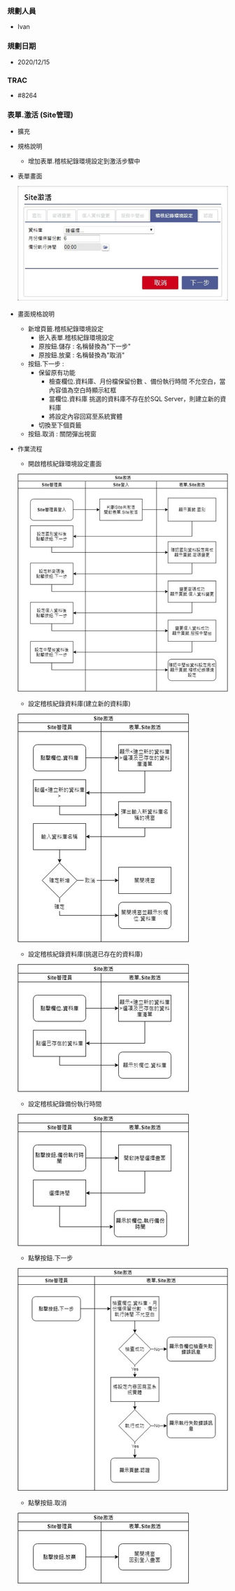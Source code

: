 ### <div id="user">規劃人員</div>
* Ivan

### <div id="updatedate">規劃日期</div>
* 2020/12/15

### <div id="trac">TRAC</div>
* #8264

### <div id="sitemanage_2">表單.激活 <path>(Site管理)</path></div>
* 擴充
* 規格說明
    * 增加表單.稽核紀錄環境設定到激活步驟中

* 表單畫面

    ![SiteAuthorize]
* 畫面規格說明
    * 新增頁籤.稽核紀錄環境設定
        * 嵌入表單.稽核紀錄環境設定
        * 原按鈕.儲存 : 名稱替換為"下一步"
        * 原按鈕.放棄 : 名稱替換為"取消"
    * 按鈕.下一步 : 
        * 保留原有功能
            * 檢查欄位.資料庫、月份檔保留份數 、備份執行時間 不允空白，當內容值為空白時顯示紅框
            * 當欄位.資料庫 挑選的資料庫不存在於SQL Server，則建立新的資料庫
            * 將設定內容回寫至系統實體
        * 切換至下個頁籤
    * 按鈕.取消 : 關閉彈出視窗

* 作業流程
    * 開啟稽核紀錄環境設定畫面

    ![SiteAuthorize_sa1]
    * 設定稽核紀錄資料庫(建立新的資料庫)

    ![SiteAuthorize_sa2]
    * 設定稽核紀錄資料庫(挑選已存在的資料庫)

    ![SiteAuthorize_sa3]
    * 設定稽核紀錄備份執行時間

    ![SiteAuthorize_sa4]
    * 點擊按鈕.下一步

    ![SiteAuthorize_sa5]
    * 點擊按鈕.取消

    ![SiteAuthorize_sa6]

<!--超連結引用ps.畫面上看不到-->
[SiteAuthorize]:img/SiteAuthorize.jpg
[SiteAuthorize_sa1]:img/SiteAuthorize_sa1.jpg
[SiteAuthorize_sa2]:img/SiteAuthorize_sa2.jpg
[SiteAuthorize_sa3]:img/SiteAuthorize_sa3.jpg
[SiteAuthorize_sa4]:img/SiteAuthorize_sa4.jpg
[SiteAuthorize_sa5]:img/SiteAuthorize_sa5.jpg
[SiteAuthorize_sa6]:img/SiteAuthorize_sa6.jpg